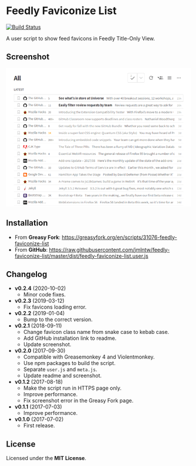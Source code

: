# Feedly Faviconize List

[![Build Status](https://travis-ci.org/jmlntw/feedly-faviconize-list.svg?branch=master)](https://travis-ci.org/jmlntw/feedly-faviconize-list)

A user script to show feed favicons in Feedly Title-Only View.

## Screenshot

![Screenshot](https://raw.githubusercontent.com/jmlntw/feedly-faviconize-list/master/screenshot.png)

## Installation

* From **Greasy Fork**: <https://greasyfork.org/en/scripts/31076-feedly-faviconize-list>
* From **GitHub**: <https://raw.githubusercontent.com/jmlntw/feedly-faviconize-list/master/dist/feedly-faviconize-list.user.js>

## Changelog

* **v0.2.4** (2020-10-02)
  * Minor code fixes.
* **v0.2.3** (2019-03-12)
  * Fix favicons loading error.
* **v0.2.2** (2019-01-04)
  * Bump to the correct version.
* **v0.2.1** (2018-09-11)
  * Change favicon class name from snake case to kebab case.
  * Add GitHub installation link to readme.
  * Update screenshot.
* **v0.2.0** (2017-09-30)
  * Compatible with Greasemonkey 4 and Violentmonkey.
  * Use npm packages to build the script.
  * Separate `user.js` and `meta.js`.
  * Update readme and screenshot.
* **v0.1.2** (2017-08-18)
  * Make the script run in HTTPS page only.
  * Improve performance.
  * Fix screenshot error in the Greasy Fork page.
* **v0.1.1** (2017-07-03)
  * Improve performance.
* **v0.1.0** (2017-07-02)
  * First release.

## License

Licensed under the **MIT License**.
